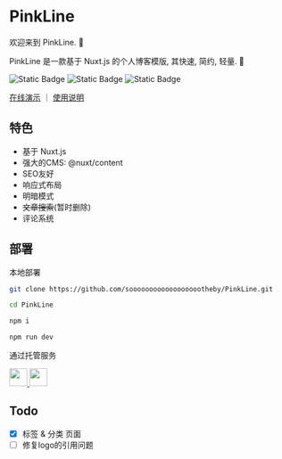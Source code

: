 # PinkLine

欢迎来到 PinkLine. 🎉

PinkLine 是一款基于 Nuxt.js 的个人博客模版, 其快速, 简约, 轻量. 🍂

![Static Badge](https://img.shields.io/badge/PinkLine-v1.0.2-%23d9908e)
![Static Badge](https://img.shields.io/badge/Nuxt.js-v3.16.0-%2364D88A?logo=nuxt)
![Static Badge](https://img.shields.io/badge/tailwindcss-v4.1.6-%23B14A7E?logo=tailwindcss)

[在线演示](https://pinkline.s22y.moe/) ｜ [使用说明](https://pinkline.s22y.moe/article)

## 特色

- 基于 Nuxt.js
- 强大的CMS: @nuxt/content
- SEO友好
- 响应式布局
- 明暗模式
- ~~文章搜索~~(暂时删除)
- 评论系统

## 部署

本地部署

```bash
git clone https://github.com/sooooooooooooooooootheby/PinkLine.git

cd PinkLine

npm i

npm run dev
```

通过托管服务

<a href="https://vercel.com/new/clone?repository-url=https://github.com/sooooooooooooooooootheby/PinkLine" target="_blank">
<img src="https://vercel.com/button" style="width: auto; height: 32px">
</a>
<a href="https://app.netlify.com/start/deploy?repository=https://github.com/sooooooooooooooooootheby/PinkLine" target="_blank">
<img src="https://www.netlify.com/img/deploy/button.svg" style="width: auto; height: 32px">
</a>

## Todo

- [x] 标签 & 分类 页面
- [ ] 修复logo的引用问题
